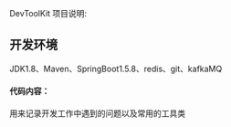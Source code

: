 DevToolKit 项目说明: 

## 开发环境
 
JDK1.8、Maven、SpringBoot1.5.8、redis、git、kafkaMQ
 
#### 代码内容：
用来记录开发工作中遇到的问题以及常用的工具类

